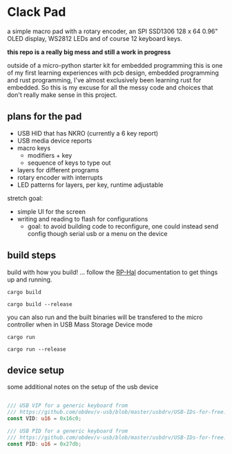 # Clack Pad
a simple macro pad with a rotary encoder, an SPI SSD1306 128 x 64 0.96"  OLED display, WS2812 LEDs and of course 12 keyboard keys.

**this repo is a really big mess and still a work in progress**

outside of a micro-python starter kit for embedded programming this is one of my first learning experiences with pcb design, embedded programming and rust programming, I've almost exclusively been learning rust for embedded. So this is my excuse for all the messy code and choices that don't really make sense in this project.

## plans for the pad

- USB HID that has NKRO (currently a 6 key report)
- USB media device reports
- macro keys
  - modifiers + key
  - sequence of keys to type out
- layers for different programs
- rotary encoder with interrupts
- LED patterns for layers, per key, runtime adjustable

stretch goal:

- simple UI for the screen
- writing and reading to flash for configurations
  - goal: to avoid building code to reconfigure, one could instead send config though serial usb or a menu on the device

## build steps

build with how you build!
... follow the [RP-Hal](https://github.com/rp-rs/rp-hal) documentation to get things up and running.

```
cargo build

cargo build --release

```

you can also run and the built binaries will be transfered to the micro controller when in USB Mass Storage Device mode

```
cargo run

cargo run --release
```

## device setup

some additional notes on the setup of the usb device

```rust

/// USB VIP for a generic keyboard from
/// https://github.com/obdev/v-usb/blob/master/usbdrv/USB-IDs-for-free.txt
const VID: u16 = 0x16c0;

/// USB PID for a generic keyboard from
/// https://github.com/obdev/v-usb/blob/master/usbdrv/USB-IDs-for-free.txt
const PID: u16 = 0x27db;

```
